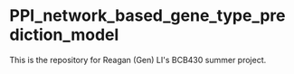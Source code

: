 # PPI_network_based_gene_type_prediction_model
This is the repository for Reagan (Gen) LI's BCB430 summer project.
